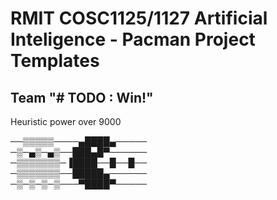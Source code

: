 # RMIT COSC1125/1127 Artificial Inteligence - Pacman Project Templates

## Team "# TODO : Win!"

Heuristic power over 9000



──▒▒▒▒▒────▄████▄─────  
─▒─▄▒─▄▒──███▄█▀──────  
─▒▒▒▒▒▒▒─▐████──█──█──  
─▒▒▒▒▒▒▒──█████▄──────  
─▒─▒─▒─▒───▀████▀─────
